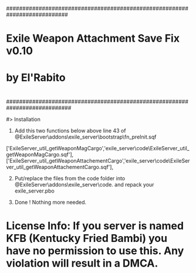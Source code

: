 ###########################################################################
# 
# Exile Weapon Attachment Save Fix v0.10
# by El'Rabito
#
############################################################################
	
#> Installation

1. Add this two functions below above line 43 of @ExileServer\addons\exile_server\bootstrap\fn_preInit.sqf

['ExileServer_util_getWeaponMagCargo','exile_server\code\ExileServer_util_getWeaponMagCargo.sqf'],
['ExileServer_util_getWeaponAttachementCargo','exile_server\code\ExileServer_util_getWeaponAttachementCargo.sqf'],

2. Put/replace the files from the code folder into @ExileServer\addons\exile_server\code. and repack your exile_server.pbo

3. Done ! Nothing more needed.


# License Info: If you server is named KFB (Kentucky Fried Bambi) you have no permission to use this. Any violation will result in a DMCA.
